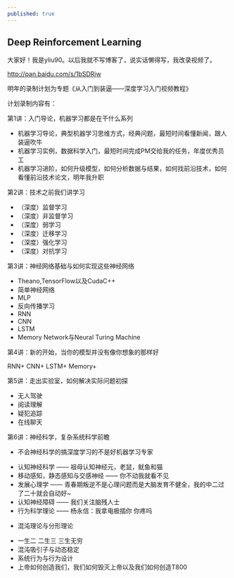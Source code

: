 ```yaml
---
published: true
---
```

## Deep Reinforcement Learning

大家好！我是yliu90。以后我就不写博客了，说实话懒得写，我改录视频了。

http://pan.baidu.com/s/1bSDRjw

明年的录制计划为专题《从入门到装逼——深度学习入门视频教程》

计划录制内容有：

第1讲：入门导论，机器学习都是在干什么系列
- 机器学习导论，典型机器学习思维方式，经典问题，最短时间看懂新闻，跟人装逼吹牛
- 机器学习实例，数据科学入门，最短时间完成PM交给我的任务，年度优秀员工
- 机器学习进阶，如何升级模型，如何分析数据与结果，如何找前沿技术，如何看懂前沿技术论文，明年我升职



第2讲：技术之前我们讲学习
- （深度）监督学习
- （深度）非监督学习
- （深度）弱学习
- （深度）迁移学习
- （深度）强化学习
- （深度）对抗学习


第3讲：神经网络基础与如何实现这些神经网络

- Theano,TensorFlow以及CudaC++
- 简单神经网络
- MLP
- 反向传播学习
- RNN
- CNN
- LSTM
- Memory Network与Neural Turing Machine



第4讲：新的开始，当你的模型并没有像你想象的那样好

RNN+
CNN+
LSTM+
Memory+


第5讲：走出实验室，如何解决实际问题初探

- 无人驾驶
- 阅读理解
- 疑犯追踪
- 在线聊天



第6讲：神经科学，复杂系统科学前瞻

* 不会神经科学的搞深度学习的不是好机器学习专家

- 认知神经科学 —— 祖母认知神经元，老鼠，鱿鱼和猫
- 移动感知，静态感知与交感神经 —— 你不动我就看不见
- 发展心理学 —— 青春期叛逆不是心理问题而是大脑发育不健全，我的中二过了二十就会自动好~
- 认知神经障碍 —— 我们关注脑残人士
- 行为科学理论 —— 杨永信：我拿电极插你 你疼吗


* 混沌理论与分形理论

- 一生二 二生三 三生无穷
- 混沌吸引子与动态稳定
- 系统行为与行为设计
- 上帝如何创造我们，我们如何毁灭上帝以及我们如何创造T800

